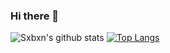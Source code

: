 ### Hi there 👋

![Sxbxn's github stats](https://github-readme-stats.vercel.app/api?username=Sxbxn&show_icons=true&theme=algolia)
[![Top Langs](https://github-readme-stats.vercel.app/api/top-langs/?username=Sxbxn)](https://github.com/anuraghazra/github-readme-stats)


<!--
**Sxbxn/Sxbxn** is a ✨ _special_ ✨ repository because its `README.md` (this file) appears on your GitHub profile.

Here are some ideas to get you started:

- 🔭 I’m currently working on ...
- 🌱 I’m currently learning ...
- 👯 I’m looking to collaborate on ...
- 🤔 I’m looking for help with ...
- 💬 Ask me about ...
- 📫 How to reach me: ...
- 😄 Pronouns: ...
- ⚡ Fun fact: ...
-->


